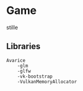 # Game
stille

## Libraries
    Avarice
        -glm
        -glfw
        -vk-bootstrap
        -VulkanMemoryAllocator